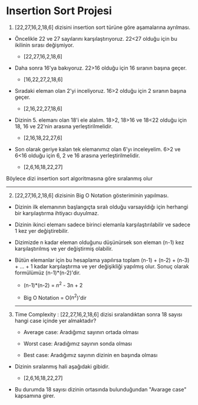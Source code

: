 # Insertion Sort Projesi

1) [22,27,16,2,18,6] dizisini insertion sort türüne göre aşamalarına ayrılması.

* Öncelikle 22 ve 27 sayılarını karşılaştırıyoruz. 22<27 olduğu için bu ikilinin sırası değişmiyor.
 
    * [22,27,16,2,18,6]

* Daha sonra 16'ya bakıyoruz. 22>16 olduğu için 16 sıranın başına geçer.

    * [16,22,27,2,18,6]

* Sıradaki eleman olan 2'yi inceliyoruz. 16>2 olduğu için 2 sıranın başına geçer.

    * [2,16,22,27,18,6]

* Dizinin 5. elemanı olan 18'i ele alalım. 18>2, 18>16 ve 18<22 olduğu için 18, 16 ve 22'nin arasına yerleştirilmelidir.
 
    * [2,16,18,22,27,6]

* Son olarak geriye kalan tek elemanımız olan 6'yı inceleyelim. 6>2 ve 6<16 olduğu için 6, 2 ve 16 arasına yerleştirilmelidir.

    * [2,6,16,18,22,27]

Böylece dizi insertion sort algoritmasına göre sıralanmış olur
***
2. [22,27,16,2,18,6] dizisinin Big O Notation gösteriminin yapılması.

* Dizinin ilk elemanının başlangıçta sıralı olduğu varsayıldığı için herhangi bir karşılaştırma ihtiyacı duyulmaz.

* Dizinin ikinci elemanı sadece birinci elemanla karşılaştırılabilir ve sadece 1 kez yer değiştirebilir.

* Dizimizde n kadar eleman olduğunu düşünürsek son eleman (n-1) kez karşılaştırılmış ve yer değiştirmiş olabilir.

* Bütün elemanlar için bu hesaplama yapılırsa toplam (n-1) + (n-2) + (n-3) + ... + 1 kadar karşılaştırma ve yer değişikliği yapılmış olur. Sonuç olarak formülümüz (n-1)*(n-2)'dir.

    * (n-1)*(n-2) = $n^2$ - 3n + 2

    * Big O Notation = O($n^2$)'dir
    ***
3. Time Complexity : [22,27,16,2,18,6] dizisi sıralandıktan sonra 18 sayısı hangi case içinde yer almaktadır?

    * Average case: Aradığımız sayının ortada olması

    * Worst case: Aradığımız sayının sonda olması

    * Best case: Aradığımız sayının dizinin en başında olması

* Dizinin sıralanmış hali aşağıdaki gibidir.
  
    * [2,6,16,18,22,27]

* Bu durumda 18 sayısı dizinin ortasında bulunduğundan "Avarage case" kapsamına girer.